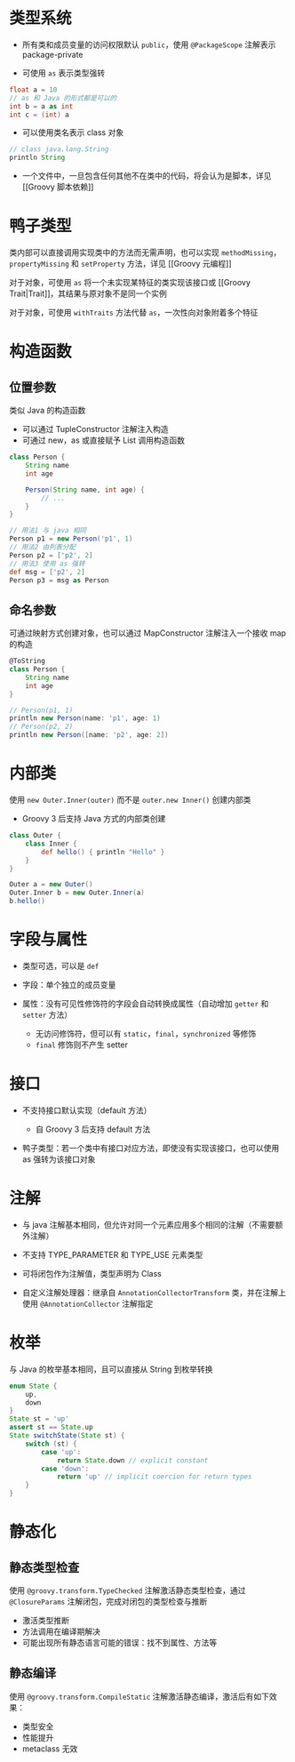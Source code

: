 # 类型系统

- 所有类和成员变量的访问权限默认 `public`，使用 `@PackageScope` 注解表示 package-private

- 可使用 `as` 表示类型强转

```groovy
float a = 10
// as 和 Java 的形式都是可以的
int b = a as int
int c = (int) a
```

- 可以使用类名表示 class 对象

```groovy
// class java.lang.String
println String
```

- 一个文件中，一旦包含任何其他不在类中的代码，将会认为是脚本，详见 [[Groovy 脚本依赖]]
# 鸭子类型

类内部可以直接调用实现类中的方法而无需声明，也可以实现 `methodMissing`，`propertyMissing` 和 `setProperty` 方法，详见 [[Groovy 元编程]]

对于对象，可使用 `as` 将一个未实现某特征的类实现该接口或 [[Groovy Trait|Trait]]，其结果与原对象不是同一个实例

对于对象，可使用 `withTraits` 方法代替 `as`，一次性向对象附着多个特征
# 构造函数
## 位置参数

类似 Java 的构造函数
- 可以通过 TupleConstructor 注解注入构造
- 可通过 new，as 或直接赋予 List 调用构造函数

```groovy
class Person {
    String name
    int age

    Person(String name, int age) {
        // ...
    }
}

// 用法1 与 java 相同
Person p1 = new Person('p1', 1)
// 用法2 由列表分配
Person p2 = ['p2', 2]
// 用法3 使用 as 强转
def msg = ['p2', 2]
Person p3 = msg as Person
```
## 命名参数

可通过映射方式创建对象，也可以通过 MapConstructor 注解注入一个接收 map 的构造

```groovy
@ToString
class Person {
    String name
    int age
}

// Person(p1, 1)
println new Person(name: 'p1', age: 1)
// Person(p2, 2)
println new Person([name: 'p2', age: 2])
```
# 内部类

使用 `new Outer.Inner(outer)` 而不是 `outer.new Inner()` 创建内部类
- Groovy 3 后支持 Java 方式的内部类创建

```groovy
class Outer {
    class Inner {
        def hello() { println "Hello" }
    }
}

Outer a = new Outer()
Outer.Inner b = new Outer.Inner(a)
b.hello()
```
# 字段与属性

- 类型可选，可以是 `def`

- 字段：单个独立的成员变量

- 属性：没有可见性修饰符的字段会自动转换成属性（自动增加 `getter` 和 `setter` 方法）
	- 无访问修饰符，但可以有 `static`，`final`，`synchronized` 等修饰
	- `final` 修饰则不产生 setter
# 接口

- 不支持接口默认实现（default 方法）
	- 自 Groovy 3 后支持 default 方法

- 鸭子类型：若一个类中有接口对应方法，即使没有实现该接口，也可以使用 as 强转为该接口对象
# 注解

- 与 java 注解基本相同，但允许对同一个元素应用多个相同的注解（不需要额外注解）

- 不支持 TYPE_PARAMETER 和 TYPE_USE 元素类型

- 可将闭包作为注解值，类型声明为 Class

- 自定义注解处理器：继承自 `AnnotationCollectorTransform` 类，并在注解上使用 `@AnnotationCollector` 注解指定
# 枚举

与 Java 的枚举基本相同，且可以直接从 String 到枚举转换

```groovy
enum State {
    up,
    down
}
State st = 'up'
assert st == State.up
State switchState(State st) {
    switch (st) {
        case 'up':
            return State.down // explicit constant
        case 'down':
            return 'up' // implicit coercion for return types
    }
}
```
# 静态化
## 静态类型检查

使用 `@groovy.transform.TypeChecked` 注解激活静态类型检查，通过 `@ClosureParams` 注解闭包，完成对闭包的类型检查与推断
- 激活类型推断
- 方法调用在编译期解决
- 可能出现所有静态语言可能的错误：找不到属性、方法等
## 静态编译

使用 `@groovy.transform.CompileStatic` 注解激活静态编译，激活后有如下效果：
- 类型安全
- 性能提升
- metaclass 无效